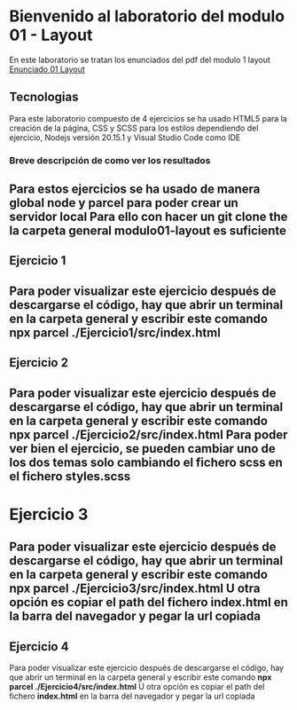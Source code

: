# Bienvenido al laboratorio del modulo 01 - Layout
En este laboratorio se tratan los enunciados del pdf del modulo 1 layout
[Enunciado 01 Layout](https://github.com/tizon15/lemoncode_master/blob/laboratorios/modulo01-layout/01-enunciado-ejercicio-laboratorio.pdf)
## Tecnologias
Para este laboratorio compuesto de 4 ejercicios se ha usado HTML5 para la creación de la página, CSS y SCSS para los estilos dependiendo del ejercicio, Nodejs versión 20.15.1 y Visual Studio Code como IDE
### Breve descripción de como ver los resultados
Para estos ejercicios se ha usado de manera global node y parcel para poder crear un servidor local
Para ello con hacer un git clone the la carpeta general **modulo01-layout** es suficiente
---
## Ejercicio 1
Para poder visualizar este ejercicio después de descargarse el código, hay que abrir un terminal en la carpeta general y escribir este comando
**npx parcel ./Ejercicio1/src/index.html**
---
## Ejercicio 2
Para poder visualizar este ejercicio después de descargarse el código, hay que abrir un terminal en la carpeta general y escribir este comando
**npx parcel ./Ejercicio2/src/index.html**
Para poder ver bien el ejercicio, se pueden cambiar uno de los dos temas solo cambiando el fichero scss en el fichero styles.scss
---
# Ejercicio 3
Para poder visualizar este ejercicio después de descargarse el código, hay que abrir un terminal en la carpeta general y escribir este comando
**npx parcel ./Ejercicio3/src/index.html**
U otra opción es copiar el path del fichero **index.html** en la barra del navegador y pegar la url copiada
---
## Ejercicio 4
Para poder visualizar este ejercicio después de descargarse el código, hay que abrir un terminal en la carpeta general y escribir este comando
**npx parcel ./Ejercicio4/src/index.html**
U otra opción es copiar el path del fichero **index.html** en la barra del navegador y pegar la url copiada
